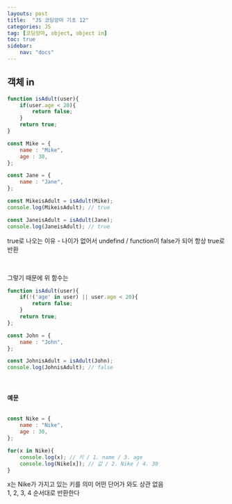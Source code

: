 ```yaml
---
layouts: post
title:  "JS 코딩앙마 기초 12"
categories: JS
tag: [코딩앙마, object, object in]
toc: true
sidebar:
    nav: "docs"
---
```


## 객체 in

```js
function isAdult(user){
    if(user.age < 20){
        return false;
    }
    return true;
}

const Mike = {
    name : "Mike",
    age : 30,
};

const Jane = {
    name : "Jane",
};

const MikeisAdult = isAdult(Mike);
console.log(MikeisAdult); // true 

const JaneisAdult = isAdult(Jane);
console.log(JaneisAdult); // true
```
true로 나오는 이유 - 나이가 없어서 undefind / function이 false가 되어 항상 true로 반환

<br/>

그렇기 때문에 위 함수는
```js
function isAdult(user){
    if(!('age' in user) || user.age < 20){
        return false;
    }
    return true;
};

const John = {
    name : "John",
};

const JohnisAdult = isAdult(John);
console.log(JohnisAdult); // false
```

<br/>

#### 예문

```js

const Nike = {
    name : "Nike",
    age : 30,
};

for(x in Nike){
    console.log(x); // 키 / 1. name / 3. age
    console.log(Nike[x]); // 값 / 2. Nike / 4. 30 
}
```
x는 Nike가 가지고 있는 키를 의미 어떤 단어가 와도 상관 없음<br/>
1, 2, 3, 4 순서대로 반환한다

